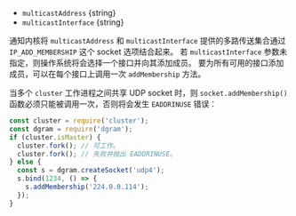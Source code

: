 <!-- YAML
added: v0.6.9
-->

* `multicastAddress` {string}
* `multicastInterface` {string}

通知内核将 `multicastAddress` 和 `multicastInterface` 提供的多路传送集合通过 `IP_ADD_MEMBERSHIP` 这个 socket 选项结合起来。
若 `multicastInterface` 参数未指定，则操作系统将会选择一个接口并向其添加成员。
要为所有可用的接口添加成员，可以在每个接口上调用一次 `addMembership` 方法。

当多个 `cluster` 工作进程之间共享 UDP socket 时，则 `socket.addMembership()` 函数必须只能被调用一次，否则将会发生 `EADDRINUSE` 错误：

```js
const cluster = require('cluster');
const dgram = require('dgram');
if (cluster.isMaster) {
  cluster.fork(); // 可工作。
  cluster.fork(); // 失败并抛出 EADDRINUSE。
} else {
  const s = dgram.createSocket('udp4');
  s.bind(1234, () => {
    s.addMembership('224.0.0.114');
  });
}
```

